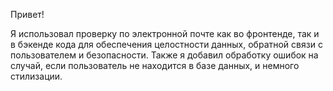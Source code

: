 Привет!

Я использовал проверку по электронной почте как во фронтенде, так и в бэкенде кода для обеспечения целостности данных, обратной связи с пользователем и безопасности. Также я добавил обработку ошибок на случай, если пользователь не находится в базе данных, и немного стилизации.
 
